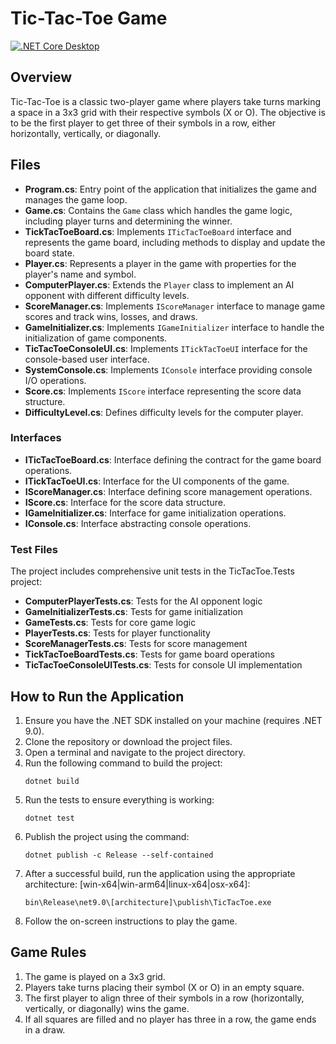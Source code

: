 # Tic-Tac-Toe Game

[![.NET Core Desktop](https://github.com/danielshue/TicTacToe/actions/workflows/dotnet-desktop.yml/badge.svg)](https://github.com/danielshue/TicTacToe/actions/workflows/dotnet-desktop.yml)

## Overview
Tic-Tac-Toe is a classic two-player game where players take turns marking a space in a 3x3 grid with their respective symbols (X or O). The objective is to be the first player to get three of their symbols in a row, either horizontally, vertically, or diagonally.

## Files
- **Program.cs**: Entry point of the application that initializes the game and manages the game loop.
- **Game.cs**: Contains the `Game` class which handles the game logic, including player turns and determining the winner.
- **TickTacToeBoard.cs**: Implements `ITicTacToeBoard` interface and represents the game board, including methods to display and update the board state.
- **Player.cs**: Represents a player in the game with properties for the player's name and symbol.
- **ComputerPlayer.cs**: Extends the `Player` class to implement an AI opponent with different difficulty levels.
- **ScoreManager.cs**: Implements `IScoreManager` interface to manage game scores and track wins, losses, and draws.
- **GameInitializer.cs**: Implements `IGameInitializer` interface to handle the initialization of game components.
- **TicTacToeConsoleUI.cs**: Implements `ITickTacToeUI` interface for the console-based user interface.
- **SystemConsole.cs**: Implements `IConsole` interface providing console I/O operations.
- **Score.cs**: Implements `IScore` interface representing the score data structure.
- **DifficultyLevel.cs**: Defines difficulty levels for the computer player.

### Interfaces
- **ITicTacToeBoard.cs**: Interface defining the contract for the game board operations.
- **ITickTacToeUI.cs**: Interface for the UI components of the game.
- **IScoreManager.cs**: Interface defining score management operations.
- **IScore.cs**: Interface for the score data structure.
- **IGameInitializer.cs**: Interface for game initialization operations.
- **IConsole.cs**: Interface abstracting console operations.

### Test Files
The project includes comprehensive unit tests in the TicTacToe.Tests project:
- **ComputerPlayerTests.cs**: Tests for the AI opponent logic
- **GameInitializerTests.cs**: Tests for game initialization
- **GameTests.cs**: Tests for core game logic
- **PlayerTests.cs**: Tests for player functionality
- **ScoreManagerTests.cs**: Tests for score management
- **TickTacToeBoardTests.cs**: Tests for game board operations
- **TicTacToeConsoleUITests.cs**: Tests for console UI implementation

## How to Run the Application
1. Ensure you have the .NET SDK installed on your machine (requires .NET 9.0).
2. Clone the repository or download the project files.
3. Open a terminal and navigate to the project directory.
4. Run the following command to build the project:
   ```
   dotnet build
   ```
5. Run the tests to ensure everything is working:
   ```
   dotnet test
   ```
6. Publish the project using the command:
   ```
   dotnet publish -c Release --self-contained
   ```
7. After a successful build, run the application using the appropriate architecture: [win-x64|win-arm64|linux-x64|osx-x64]:
   ```
   bin\Release\net9.0\[architecture]\publish\TicTacToe.exe
   ```
8. Follow the on-screen instructions to play the game.

## Game Rules
1. The game is played on a 3x3 grid.
2. Players take turns placing their symbol (X or O) in an empty square.
3. The first player to align three of their symbols in a row (horizontally, vertically, or diagonally) wins the game.
4. If all squares are filled and no player has three in a row, the game ends in a draw.
